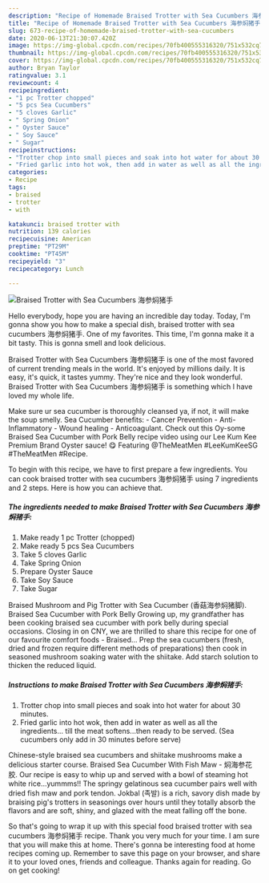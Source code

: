 ```yaml
---
description: "Recipe of Homemade Braised Trotter with Sea Cucumbers 海参焖猪手"
title: "Recipe of Homemade Braised Trotter with Sea Cucumbers 海参焖猪手"
slug: 673-recipe-of-homemade-braised-trotter-with-sea-cucumbers
date: 2020-06-13T21:30:07.420Z
image: https://img-global.cpcdn.com/recipes/70fb400555316320/751x532cq70/braised-trotter-with-sea-cucumbers-海参焖猪手-recipe-main-photo.jpg
thumbnail: https://img-global.cpcdn.com/recipes/70fb400555316320/751x532cq70/braised-trotter-with-sea-cucumbers-海参焖猪手-recipe-main-photo.jpg
cover: https://img-global.cpcdn.com/recipes/70fb400555316320/751x532cq70/braised-trotter-with-sea-cucumbers-海参焖猪手-recipe-main-photo.jpg
author: Bryan Taylor
ratingvalue: 3.1
reviewcount: 4
recipeingredient:
- "1 pc Trotter chopped"
- "5 pcs Sea Cucumbers"
- "5 cloves Garlic"
- " Spring Onion"
- " Oyster Sauce"
- " Soy Sauce"
- " Sugar"
recipeinstructions:
- "Trotter chop into small pieces and soak into hot water for about 30 minutes."
- "Fried garlic into hot wok, then add in water as well as all the ingredients... till the meat softens...then ready to be served. (Sea cucumbers only add in 30 minutes before serve)"
categories:
- Recipe
tags:
- braised
- trotter
- with

katakunci: braised trotter with 
nutrition: 139 calories
recipecuisine: American
preptime: "PT29M"
cooktime: "PT45M"
recipeyield: "3"
recipecategory: Lunch

---
```



![Braised Trotter with Sea Cucumbers 海参焖猪手](https://img-global.cpcdn.com/recipes/70fb400555316320/751x532cq70/braised-trotter-with-sea-cucumbers-海参焖猪手-recipe-main-photo.jpg)

Hello everybody, hope you are having an incredible day today. Today, I'm gonna show you how to make a special dish, braised trotter with sea cucumbers 海参焖猪手. One of my favorites. This time, I'm gonna make it a bit tasty. This is gonna smell and look delicious.

Braised Trotter with Sea Cucumbers 海参焖猪手 is one of the most favored of current trending meals in the world. It's enjoyed by millions daily. It is easy, it's quick, it tastes yummy. They're nice and they look wonderful. Braised Trotter with Sea Cucumbers 海参焖猪手 is something which I have loved my whole life.

Make sure ur sea cucumber is thoroughly cleansed ya, if not, it will make the soup smelly. Sea Cucumber benefits: - Cancer Prevention - Anti-Inflammatory - Wound healing - Anticoagulant. Check out this Oy-some Braised Sea Cucumber with Pork Belly recipe video using our Lee Kum Kee Premium Brand Oyster sauce! 😋 Featuring @TheMeatMen #LeeKumKeeSG #TheMeatMen #Recipe.


To begin with this recipe, we have to first prepare a few ingredients. You can cook braised trotter with sea cucumbers 海参焖猪手 using 7 ingredients and 2 steps. Here is how you can achieve that.

<!--inarticleads1-->

##### The ingredients needed to make Braised Trotter with Sea Cucumbers 海参焖猪手:

1. Make ready 1 pc Trotter (chopped)
1. Make ready 5 pcs Sea Cucumbers
1. Take 5 cloves Garlic
1. Take  Spring Onion
1. Prepare  Oyster Sauce
1. Take  Soy Sauce
1. Take  Sugar


Braised Mushroom and Pig Trotter with Sea Cucumber (香菇海参焖猪脚). Braised Sea Cucumber with Pork Belly Growing up, my grandfather has been cooking braised sea cucumber with pork belly during special occasions. Closing in on CNY, we are thrilled to share this recipe for one of our favourite comfort foods - Braised… Prep the sea cucumbers (fresh, dried and frozen require different methods of preparations) then cook in seasoned mushroom soaking water with the shiitake. Add starch solution to thicken the reduced liquid. 

<!--inarticleads2-->

##### Instructions to make Braised Trotter with Sea Cucumbers 海参焖猪手:

1. Trotter chop into small pieces and soak into hot water for about 30 minutes.
1. Fried garlic into hot wok, then add in water as well as all the ingredients... till the meat softens...then ready to be served. (Sea cucumbers only add in 30 minutes before serve)


Chinese-style braised sea cucumbers and shiitake mushrooms make a delicious starter course. Braised Sea Cucumber With Fish Maw - 焖海参花胶. Our recipe is easy to whip up and served with a bowl of steaming hot white rice…yummms!! The springy gelatinous sea cucumber pairs well with dried fish maw and pork tendon. Jokbal (족발) is a rich, savory dish made by braising pig&#39;s trotters in seasonings over hours until they totally absorb the flavors and are soft, shiny, and glazed with the meat falling off the bone. 

So that's going to wrap it up with this special food braised trotter with sea cucumbers 海参焖猪手 recipe. Thank you very much for your time. I am sure that you will make this at home. There's gonna be interesting food at home recipes coming up. Remember to save this page on your browser, and share it to your loved ones, friends and colleague. Thanks again for reading. Go on get cooking!
